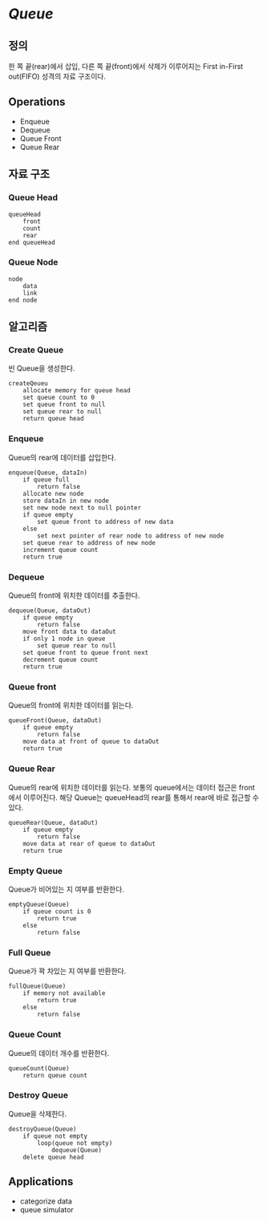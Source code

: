 # ***Queue***
## 정의
한 쪽 끝(rear)에서 삽입, 다른 쪽 끝(front)에서 삭제가 이루어지는 First in-First out(FIFO) 성격의 자료 구조이다.
## Operations
* Enqueue
* Dequeue
* Queue Front
* Queue Rear
## 자료 구조
### Queue Head
```
queueHead
    front
    count
    rear
end queueHead
```
### Queue Node
```
node
    data
    link
end node
```
## 알고리즘
### Create Queue
빈 Queue을 생성한다.
```
createQeueu
    allocate memory for queue head
    set queue count to 0
    set queue front to null
    set queue rear to null
    return queue head
```
### Enqueue
Queue의 rear에 데이터를 삽입한다.
```
enqueue(Queue, dataIn)
    if queue full
        return false
    allocate new node
    store dataIn in new node
    set new node next to null pointer
    if queue empty
        set queue front to address of new data
    else
        set next pointer of rear node to address of new node
    set queue rear to address of new node
    increment queue count
    return true
```
### Dequeue
Queue의 front에 위치한 데이터를 추출한다.
```
dequeue(Queue, dataOut)
    if queue empty
        return false
    move front data to dataOut
    if only 1 node in queue
        set queue rear to null
    set queue front to queue front next
    decrement queue count
    return true
```
### Queue front
Queue의 front에 위치한 데이터를 읽는다.
```
queueFront(Queue, dataOut)
    if queue empty
        return false
    move data at front of queue to dataOut
    return true
```
### Queue Rear
Queue의 rear에 위치한 데이터를 읽는다. 보통의 queue에서는 데이터 접근은 front에서 이루어진다. 해당 Queue는 queueHead의 rear를 통해서 rear에 바로 접근할 수 있다.
```
queueRear(Queue, dataOut)
    if queue empty
        return false
    move data at rear of queue to dataOut
    return true
```
### Empty Queue
Queue가 비어있는 지 여부를 반환한다.
```
emptyQueue(Queue)
    if queue count is 0
        return true
    else
        return false
```
### Full Queue
Queue가 꽉 차있는 지 여부를 반환한다.
```
fullQueue(Queue)
    if memory not available
        return true
    else
        return false
```
### Queue Count
Queue의 데이터 개수를 반환한다.
```
queueCount(Queue)
    return queue count
```
### Destroy Queue
Queue을 삭제한다.
```
destroyQueue(Queue)
    if queue not empty
        loop(queue not empty)
            dequeue(Queue)
    delete queue head
```
## Applications
* categorize data
* queue simulator